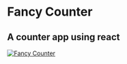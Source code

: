 # Fancy Counter

## A counter app using react



<a href="https://ibb.co.com/GCzJPph"><img src="https://i.ibb.co.com/GCzJPph/Screenshot-2024-10-03-164215.png" alt="Fancy Counter" border="0"></a>
